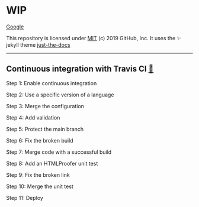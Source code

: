 # WIP

[Google](http://google.com)

This repository is licensed under [MIT](../LICENSE) (c) 2019 GitHub, Inc.
It uses the :sparkles: jekyll theme [just-the-docs](https://github.com/pmarsceill/just-the-docs)

<hr/>

## Continuous integration with Travis CI [💎](https://github.com/Zi-Tao/continuous-integration-travis/blob/main/continuous-integration-with-travis-ci.pdf)

Step 1: Enable continuous integration

Step 2: Use a specific version of a language

Step 3: Merge the configuration

Step 4: Add validation

Step 5: Protect the main branch

Step 6: Fix the broken build

Step 7: Merge code with a successful build

Step 8: Add an HTMLProofer unit test

Step 9: Fix the broken link

Step 10: Merge the unit test

Step 11: Deploy
